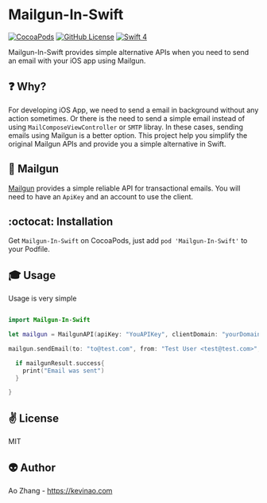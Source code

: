 # Mailgun-In-Swift

[![CocoaPods](https://img.shields.io/badge/pod-v1.0.0-blue.svg)](https://img.shields.io/badge/pod-v1.0.0-blue.svg)    [![GitHub License](https://img.shields.io/badge/license-MIT-blue.svg)](https://github.com/KevinAo22/Mailgun-In-Swift/blob/master/LICENSE)    [![Swift 4](https://img.shields.io/badge/LANGUAGE-Swift%204-orange.svg)](https://swift.org)

Mailgun-In-Swift provides simple alternative APIs when you need to send an email with your iOS app using Mailgun.

:question: Why?
----
For developing iOS App, we need to send a email in background without any action sometimes. Or there is the need to send a simple email instead of using `MailComposeViewController` or `SMTP` libray. In these cases, sending emails using Mailgun is a better option. This project help you simplify the original Mailgun APIs and provide you a simple alternative in Swift.

:email: Mailgun
----
[Mailgun](https://mailgun.com) provides a simple reliable API for transactional emails. You will need to have an `ApiKey` and an account to use the client.

:octocat: Installation
----
Get `Mailgun-In-Swift` on CocoaPods, just add `pod 'Mailgun-In-Swift'` to your Podfile.

:mortar_board: Usage
-----
Usage is very simple

```Swift

import Mailgun-In-Swift

let mailgun = MailgunAPI(apiKey: "YouAPIKey", clientDomain: "yourDomain.com")

mailgun.sendEmail(to: "to@test.com", from: "Test User <test@test.com>", subject: "This is a test", bodyHTML: "<b>test<b>") { mailgunResult in

  if mailgunResult.success{
    print("Email was sent")
  }

}

```

:v: License
-------
MIT

:alien: Author
------
Ao Zhang - https://kevinao.com